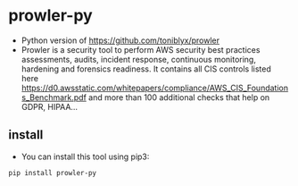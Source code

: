 # prowler-py
- Python version of https://github.com/toniblyx/prowler
- Prowler is a security tool to perform AWS security best practices assessments, audits, incident response, continuous monitoring, hardening and forensics readiness. It contains all CIS controls listed here https://d0.awsstatic.com/whitepapers/compliance/AWS_CIS_Foundations_Benchmark.pdf and more than 100 additional checks that help on GDPR, HIPAA…

## install
- You can install this tool using pip3:
```
pip install prowler-py
```
